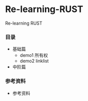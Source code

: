 # Re-learning-RUST
Re-learning RUST 

### 目录
- 基础篇
    - demo1 所有权 
    - demo2 linklist
- 中阶篇

### 参考资料
- 参考资料